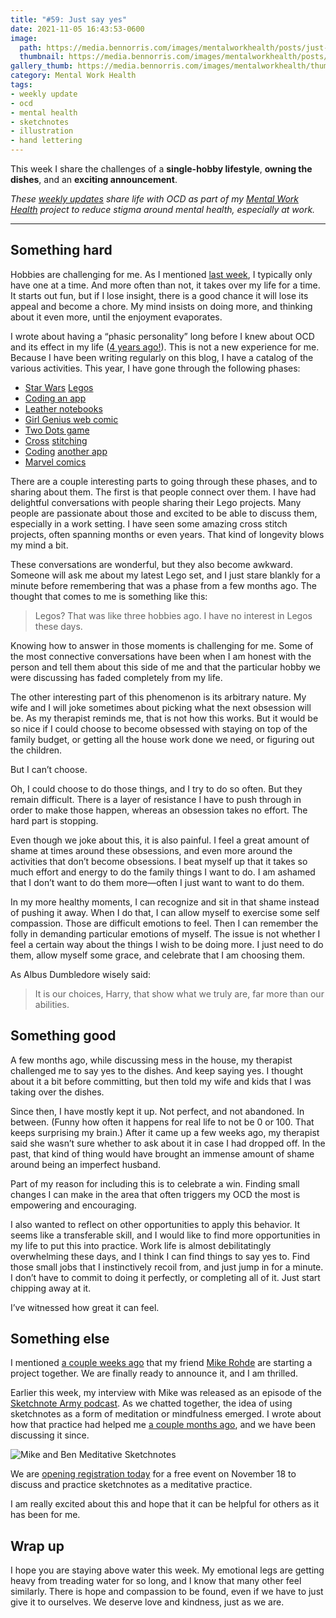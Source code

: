 ```yaml
---
title: "#59: Just say yes"
date: 2021-11-05 16:43:53-0600
image: 
  path: https://media.bennorris.com/images/mentalworkhealth/posts/just-say-yes.jpg
  thumbnail: https://media.bennorris.com/images/mentalworkhealth/posts/thumbnails/just-say-yes.jpg
gallery_thumb: https://media.bennorris.com/images/mentalworkhealth/thumbs/just-say-yes.jpg
category: Mental Work Health
tags:
- weekly update
- ocd
- mental health
- sketchnotes
- illustration
- hand lettering
---
```


This week I share the challenges of a **single-hobby lifestyle**, **owning the dishes**, and an **exciting announcement**.

_These [weekly updates](https://bennorris.com/tags/weekly-update/) share life with OCD as part of my [Mental Work Health](https://bennorris.com/mental-work-health) project to reduce stigma around mental health, especially at work._

***


## Something hard

Hobbies are challenging for me. As I mentioned [last week](https://bennorris.com/2021/10/28/civil-war), I typically only have one at a time. And more often than not, it takes over my life for a time. It starts out fun, but if I lose insight, there is a good chance it will lose its appeal and become a chore. My mind insists on doing more, and thinking about it even more, until the enjoyment evaporates.

I wrote about having a “phasic personality” long before I knew about OCD and its effect in my life ([4 years ago!](https://bennorris.com/2017/11/10/riding-the-wave)). This is not a new experience for me. Because I have been writing regularly on this blog, I have a catalog of the various activities. This year, I have gone through the following phases:

- [Star Wars](https://bennorris.com/2021/01/12/laughing-at-fear) [Legos](https://bennorris.com/2021/02/02/shipping-an-app)
- [Coding an app](https://bennorris.com/2021/02/02/shipping-an-app)
- [Leather notebooks](https://bennorris.com/2021/03/22/enamored-with-notebooks)
- [Girl Genius web comic](https://bennorris.com/2021/04/13/creating-white-space)
- [Two Dots game](https://bennorris.com/2021/04/30/designing-indulgently)
- [Cross](https://bennorris.com/2021/05/26/cross-stitching-at-work) [stitching](https://bennorris.com/2021/06/24/a-rough-week)
- [Coding](https://bennorris.com/2021/07/02/lie-after-lie) [another app](https://bennorris.com/2021/07/09/oh-the-irony)
- [Marvel comics](https://bennorris.com/2021/10/28/civil-war)

There are a couple interesting parts to going through these phases, and to sharing about them. The first is that people connect over them. I have had delightful conversations with people sharing their Lego projects. Many people are passionate about those and excited to be able to discuss them, especially in a work setting. I have seen some amazing cross stitch projects, often spanning months or even years. That kind of longevity blows my mind a bit.

These conversations are wonderful, but they also become awkward. Someone will ask me about my latest Lego set, and I just stare blankly for a minute before remembering that was a phase from a few months ago. The thought that comes to me is something like this:

> Legos? That was like three hobbies ago. I have no interest in Legos these days.

Knowing how to answer in those moments is challenging for me. Some of the most connective conversations have been when I am honest with the person and tell them about this side of me and that the particular hobby we were discussing has faded completely from my life.

The other interesting part of this phenomenon is its arbitrary nature. My wife and I will joke sometimes about picking what the next obsession will be. As my therapist reminds me, that is not how this works. But it would be so nice if I could choose to become obsessed with staying on top of the family budget, or getting all the house work done we need, or figuring out the children.

But I can’t choose.

Oh, I could choose to do those things, and I try to do so often. But they remain difficult. There is a layer of resistance I have to push through in order to make those happen, whereas an obsession takes no effort. The hard part is stopping.

Even though we joke about this, it is also painful. I feel a great amount of shame at times around these obsessions, and even more around the activities that don’t become obsessions. I beat myself up that it takes so much effort and energy to do the family things I want to do. I am ashamed that I don’t want to do them more—often I just want to want to do them.

In my more healthy moments, I can recognize and sit in that shame instead of pushing it away. When I do that, I can allow myself to exercise some self compassion. Those are difficult emotions to feel. Then I can remember the folly in demanding particular emotions of myself. The issue is not whether I feel a certain way about the things I wish to be doing more. I just need to do them, allow myself some grace, and celebrate that I am choosing them.

As Albus Dumbledore wisely said:

> It is our choices, Harry, that show what we truly are, far more than our abilities.


## Something good

A few months ago, while discussing mess in the house, my therapist challenged me to say yes to the dishes. And keep saying yes. I thought about it a bit before committing, but then told my wife and kids that I was taking over the dishes.

Since then, I have mostly kept it up. Not perfect, and not abandoned. In between. (Funny how often it happens for real life to not be 0 or 100. That keeps surprising my brain.) After it came up a few weeks ago, my therapist said she wasn’t sure whether to ask about it in case I had dropped off. In the past, that kind of thing would have brought an immense amount of shame around being an imperfect husband.

Part of my reason for including this is to celebrate a win. Finding small changes I can make in the area that often triggers my OCD the most is empowering and encouraging.

I also wanted to reflect on other opportunities to apply this behavior. It seems like a transferable skill, and I would like to find more opportunities in my life to put this into practice. Work life is almost debilitatingly overwhelming these days, and I think I can find things to say yes to. Find those small jobs that I instinctively recoil from, and just jump in for a minute. I don’t have to commit to doing it perfectly, or completing all of it. Just start chipping away at it.

I’ve witnessed how great it can feel.


## Something else

I mentioned [a couple weeks ago](https://bennorris.com/2021/10/22/impulse-control) that my friend [Mike Rohde](https://rohdesign.com) are starting a project together. We are finally ready to announce it, and I am thrilled.

Earlier this week, my interview with Mike was released as an episode of the [Sketchnote Army podcast](https://sketchnotearmy.com/blog/2021/11/1/ben-norris). As we chatted together, the idea of using sketchnotes as a form of meditation or mindfulness emerged. I wrote about how that practice had helped me [a couple months ago](https://bennorris.com/2021/09/03/meditative-sketchnoting), and we have been discussing it since.

![Mike and Ben Meditative Sketchnotes](https://media.bennorris.com/images/mentalworkhealth/posts/meditative-sketchnote-workshop.jpg)

We are [opening registration today](https://www.eventbrite.com/e/meditative-sketchnoting-workshop-tickets-204255221867) for a free event on November 18 to discuss and practice sketchnotes as a meditative practice.

I am really excited about this and hope that it can be helpful for others as it has been for me.


## Wrap up

I hope you are staying above water this week. My emotional legs are getting heavy from treading water for so long, and I know that many other feel similarly. There is hope and compassion to be found, even if we have to just give it to ourselves. We deserve love and kindness, just as we are.


